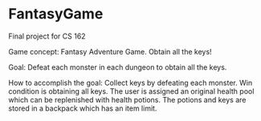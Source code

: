 # FantasyGame
Final project for CS 162

Game concept: Fantasy Adventure Game. Obtain all the keys!

Goal: Defeat each monster in each dungeon to obtain all the keys.

How to accomplish the goal: Collect keys by defeating each monster. Win condition is obtaining all keys. The user is assigned an original health pool which can be replenished with health potions. The potions and keys are stored in a backpack which has an item limit. 

